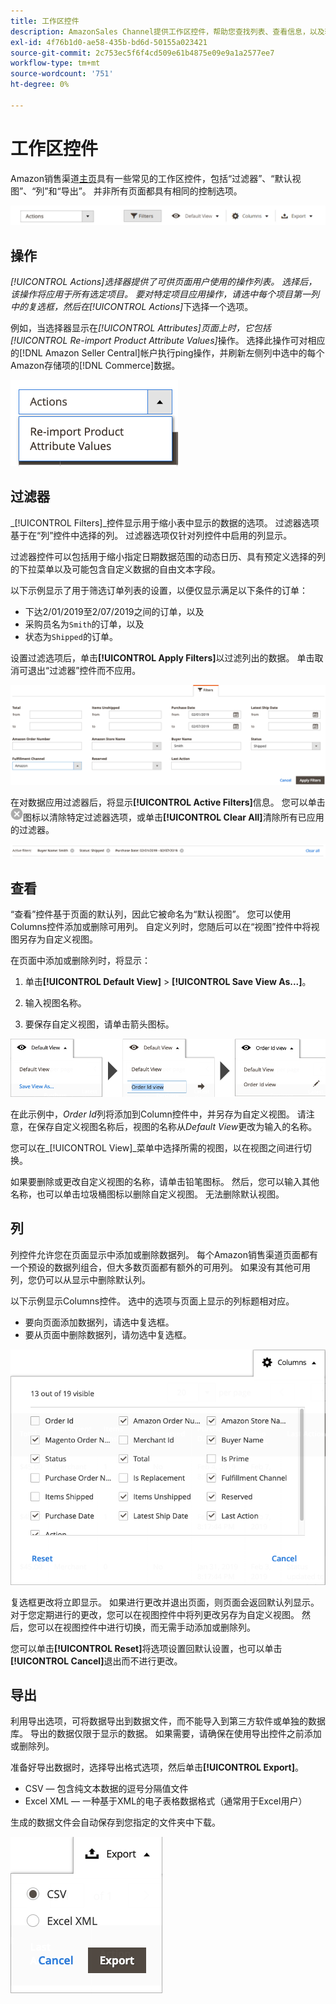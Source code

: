 ```yaml
---
title: 工作区控件
description: AmazonSales Channel提供工作区控件，帮助您查找列表、查看信息，以及轻松地应用操作。
exl-id: 4f76b1d0-ae58-435b-bd6d-50155a023421
source-git-commit: 2c753ec5f6f4cd509e61b4875e09e9a1a2577ee7
workflow-type: tm+mt
source-wordcount: '751'
ht-degree: 0%

---
```


# 工作区控件

Amazon销售渠道[主页](./amazon-sales-channel-home.md)具有一些常见的工作区控件，包括“过滤器”、“默认视图”、“列”和“导出”。 并非所有页面都具有相同的控制选项。

![AmazonSales Channel工作区控制示例](assets/amazon-workspace-controls.png)

## 操作

_[!UICONTROL Actions]_选择器提供了可供页面用户使用的操作列表。 选择后，该操作将应用于所有选定项目。 要对特定项目应用操作，请选中每个项目第一列中的复选框，然后在_[!UICONTROL Actions]_&#x200B;下选择一个选项。

例如，当选择器显示在&#x200B;_[!UICONTROL Attributes]_页面上时，它包括_[!UICONTROL Re-import Product Attribute Values]_&#x200B;操作。 选择此操作可对相应的[!DNL Amazon Seller Central]帐户执行ping操作，并刷新左侧列中选中的每个Amazon存储项的[!DNL Commerce]数据。

![“操作”菜单示例](assets/amazon-sales-channel-home-actions-option.png)

## 过滤器

_[!UICONTROL Filters]_控件显示用于缩小表中显示的数据的选项。 过滤器选项基于在“列”控件中选择的列。 过滤器选项仅针对列控件中启用的列显示。

过滤器控件可以包括用于缩小指定日期数据范围的动态日历、具有预定义选择的列的下拉菜单以及可能包含自定义数据的自由文本字段。

以下示例显示了用于筛选订单列表的设置，以便仅显示满足以下条件的订单：

- 下达2/01/2019至2/07/2019之间的订单，以及
- 采购员名为`Smith`的订单，以及
- 状态为`Shipped`的订单。

设置过滤选项后，单击&#x200B;**[!UICONTROL Apply Filters]**&#x200B;以过滤列出的数据。 单击取消可退出“过滤器”控件而不应用。

![过滤器控制示例](assets/workspace-controls-filters.png)

在对数据应用过滤器后，将显示&#x200B;**[!UICONTROL Active Filters]**&#x200B;信息。 您可以单击![清除过滤器图标](assets/x-icon-clear-filters.png)图标以清除特定过滤器选项，或单击&#x200B;**[!UICONTROL Clear All]**&#x200B;清除所有已应用的过滤器。

![活动过滤器示例](assets/applied-filters-line.png)

## 查看

“查看”控件基于页面的默认列，因此它被命名为“默认视图”。 您可以使用Columns控件添加或删除可用列。 自定义列时，您随后可以在“视图”控件中将视图另存为自定义视图。

在页面中添加或删除列时，将显示：

1. 单击&#x200B;**[!UICONTROL Default View]** > **[!UICONTROL Save View As...]**。

1. 输入视图名称。

1. 要保存自定义视图，请单击箭头图标。

![查看控制示例](assets/workspace-controls-view.png)

在此示例中，_Order Id_&#x200B;列将添加到Column控件中，并另存为自定义视图。 请注意，在保存自定义视图名称后，视图的名称从&#x200B;_Default View_&#x200B;更改为输入的名称。

您可以在&#x200B;_[!UICONTROL View]_菜单中选择所需的视图，以在视图之间进行切换。

如果要删除或更改自定义视图的名称，请单击铅笔图标。 然后，您可以输入其他名称，也可以单击垃圾桶图标以删除自定义视图。 无法删除默认视图。

## 列

列控件允许您在页面显示中添加或删除数据列。 每个Amazon销售渠道页面都有一个预设的数据列组合，但大多数页面都有额外的可用列。 如果没有其他可用列，您仍可以从显示中删除默认列。

以下示例显示Columns控件。 选中的选项与页面上显示的列标题相对应。

- 要向页面添加数据列，请选中复选框。
- 要从页面中删除数据列，请勿选中复选框。

![列控制示例](assets/workspace-controls-columns.png)

复选框更改将立即显示。 如果进行更改并退出页面，则页面会返回默认列显示。 对于您定期进行的更改，您可以在视图控件中将列更改另存为自定义视图。 然后，您可以在视图控件中进行切换，而无需手动添加或删除列。

您可以单击&#x200B;**[!UICONTROL Reset]**&#x200B;将选项设置回默认设置，也可以单击&#x200B;**[!UICONTROL Cancel]**&#x200B;退出而不进行更改。

## 导出

利用导出选项，可将数据导出到数据文件，而不能导入到第三方软件或单独的数据库。 导出的数据仅限于显示的数据。 如果需要，请确保在使用导出控件之前添加或删除列。

准备好导出数据时，选择导出格式选项，然后单击&#x200B;**[!UICONTROL Export]**。

- CSV — 包含纯文本数据的逗号分隔值文件
- Excel XML — 一种基于XML的电子表格数据格式（通常用于Excel用户）

生成的数据文件会自动保存到您指定的文件夹中下载。

![导出控制](assets/workspace-controls-export.png)
